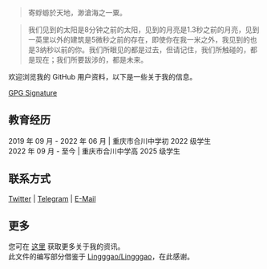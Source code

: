 > 寄蜉蝣於天地，渺滄海之一粟。

> 我们见到的太阳是8分钟之前的太阳，见到的月亮是1.3秒之前的月亮，见到一英里以外的建筑是5微秒之前的存在，即使你在我一米之外，我见到的也是3纳秒以前的你。我们所眼见的都是过去，但请记住，我们所触碰的，都是现在；我们所要跋涉的，都是未来。

欢迎浏览我的 GitHub 用户资料，以下是一些关于我的信息。

[GPG Signature](https://github.com/LiCaoZ.gpg)

## 教育经历
2019 年 09 月 - 2022 年 06 月 | 重庆市合川中学初 2022 级学生  
2022 年 09 月 - 至今 | 重庆市合川中学高 2025 级学生

## 联系方式
[Twitter](https://twitter.com/LiCaoZ) | [Telegram](https://t.me/LiCaoZ) | [E-Mail](mailto:admin@licaoz.com)

## 更多
您可在 [这里](https://licaoz.com/about) 获取更多关于我的资讯。  
此文件的编写部分借鉴于 [Lingggao/Lingggao](https://github.com/Lingggao/Lingggao/)，在此感谢。

